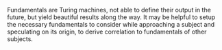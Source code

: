 Fundamentals are Turing machines, not able to define their output in the future, but yield beautiful results along the way. It may be helpful to setup the necessary fundamentals to consider while approaching a subject and speculating on its origin, to derive correlation to fundamentals of other subjects.